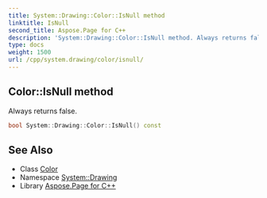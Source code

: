 ```yaml
---
title: System::Drawing::Color::IsNull method
linktitle: IsNull
second_title: Aspose.Page for C++
description: 'System::Drawing::Color::IsNull method. Always returns false in C++.'
type: docs
weight: 1500
url: /cpp/system.drawing/color/isnull/
---
```

## Color::IsNull method


Always returns false.

```cpp
bool System::Drawing::Color::IsNull() const
```

## See Also

* Class [Color](../)
* Namespace [System::Drawing](../../)
* Library [Aspose.Page for C++](../../../)
